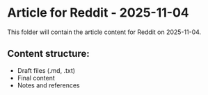 # Article for Reddit - 2025-11-04

This folder will contain the article content for Reddit on 2025-11-04.

## Content structure:
- Draft files (.md, .txt)
- Final content
- Notes and references
